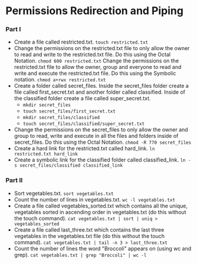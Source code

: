 # Permissions Redirection and Piping

### Part I

- Create a file called restricted.txt. `touch restricted.txt`
- Change the permissions on the restricted.txt file to only allow the owner to read and write to the restricted.txt file. Do this using the Octal Notation. `chmod 600 restricted.txt`
Change the permissions on the restricted.txt file to allow the owner, group and everyone to read and write and execute the restricted.txt file. Do this using the Symbolic notation. `chmod a+rwx restricted.txt`
- Create a folder called secret_files. Inside the secret_files folder create a file called first_secret.txt and another folder called classified. Inside of the classified folder create a file called super_secret.txt.
    - `mkdir secret_files`
    - `touch secret_files/first_secret.txt`
    - `mkdir secret_files/classified`
    - `touch secret_files/classified/super_secret.txt`
- Change the permissions on the secret_files to only allow the owner and group to read, write and execute in all the files and folders inside of secret_files. Do this using the Octal Notation. `chmod -R 770 secret_files`
- Create a hard link for the restricted.txt called hard_link. `ln restricted.txt hard_link`
- Create a symbolic link for the classified folder called classified_link. `ln -s secret_files/classified classified_link`

### Part II

- Sort vegetables.txt. `sort vegetables.txt`
- Count the number of lines in vegetables.txt. `wc -l vegetables.txt`
- Create a file called vegetables_sorted.txt which contains all the unique, vegetables sorted in ascending order in vegetables.txt (do this without the touch command). `cat vegetables.txt | sort | uniq > vegetables_sorted`
- Create a file called last_three.txt which contains the last three vegetables in the vegetables.txt file (do this without the touch command). `cat vegetables.txt | tail -n 3 > last_three.txt`
- Count the number of lines the word "Broccoli" appears on (using wc and grep). `cat vegetables.txt | grep "Broccoli" | wc -l`
